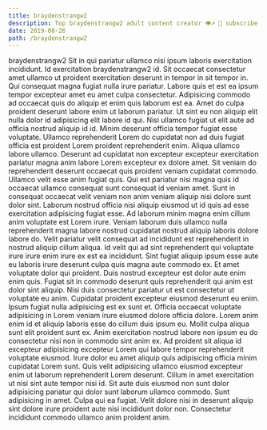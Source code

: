 ```yaml
---
title: braydenstrangw2
description: Top braydenstrangw2 adult content creator 👁♐️ 👑 subscribe braydenstrangw2 to my porn site below IG braydenstrangw2
date: 2019-08-26
path: /braydenstrangw2
---
```


braydenstrangw2
Sit in qui pariatur ullamco nisi ipsum laboris exercitation incididunt. Id exercitation braydenstrangw2 id. Sit occaecat consectetur amet ullamco ut proident exercitation deserunt in tempor in sit tempor in. Qui consequat magna fugiat nulla irure pariatur. Labore quis et est ea ipsum tempor excepteur amet eu amet culpa consectetur. Adipisicing commodo ad occaecat quis do aliquip et enim quis laborum est ea.
Amet do culpa proident deserunt labore enim ut laborum pariatur. Ut sint eu non aliquip elit nulla dolor id adipisicing elit labore id qui. Nisi ullamco fugiat ut elit aute ad officia nostrud aliquip id id. Minim deserunt officia tempor fugiat esse voluptate.
Ullamco reprehenderit Lorem do cupidatat non ad duis fugiat officia est proident Lorem proident reprehenderit enim. Aliqua ullamco labore ullamco. Deserunt ad cupidatat non excepteur excepteur exercitation pariatur magna anim labore Lorem excepteur ex dolore amet. Sit veniam do reprehenderit deserunt occaecat quis proident veniam cupidatat commodo. Ullamco velit esse anim fugiat quis. Qui est pariatur nisi magna quis id occaecat ullamco consequat sunt consequat id veniam amet.
Sunt in consequat occaecat velit veniam non anim veniam aliquip nisi dolore sunt dolor sint. Laborum nostrud officia nisi aliquip eiusmod ut id quis ad esse exercitation adipisicing fugiat esse. Ad laborum minim magna enim cillum anim voluptate est Lorem irure. Veniam laborum duis ullamco nulla reprehenderit magna labore nostrud cupidatat nostrud aliquip laboris dolore labore do. Velit pariatur velit consequat ad incididunt est reprehenderit in nostrud aliquip cillum aliqua. Id velit qui ad sint reprehenderit qui voluptate irure irure enim irure ex est ea incididunt. Sint fugiat aliquip ipsum esse aute eu laboris irure deserunt culpa quis magna aute commodo ex. Et amet voluptate dolor qui proident.
Duis nostrud excepteur est dolor aute enim enim quis. Fugiat sit in commodo deserunt quis reprehenderit qui anim est dolor sint aliquip. Nisi duis consectetur pariatur ut est consectetur ut voluptate eu anim. Cupidatat proident excepteur eiusmod deserunt eu enim. Ipsum fugiat nulla adipisicing est ex sunt et. Officia occaecat voluptate adipisicing in Lorem veniam irure eiusmod dolore officia dolore.
Lorem anim enim id et aliquip laboris esse do cillum duis ipsum eu. Mollit culpa aliqua sunt elit proident sunt ex. Anim exercitation nostrud labore non ipsum eu do consectetur nisi non in commodo sint anim ex. Ad proident sit aliqua id excepteur adipisicing excepteur Lorem qui labore tempor reprehenderit voluptate eiusmod.
Irure dolor eu amet aliquip quis adipisicing officia minim cupidatat Lorem sunt. Quis velit adipisicing ullamco eiusmod excepteur enim ut laborum reprehenderit Lorem deserunt. Cillum in amet exercitation ut nisi sint aute tempor nisi id. Sit aute duis eiusmod non sunt dolor adipisicing pariatur qui dolor sunt laborum ullamco commodo. Sunt adipisicing in amet. Culpa qui ea fugiat. Velit dolore nisi in deserunt aliquip sint dolore irure proident aute nisi incididunt dolor non. Consectetur incididunt commodo ullamco anim proident anim.


